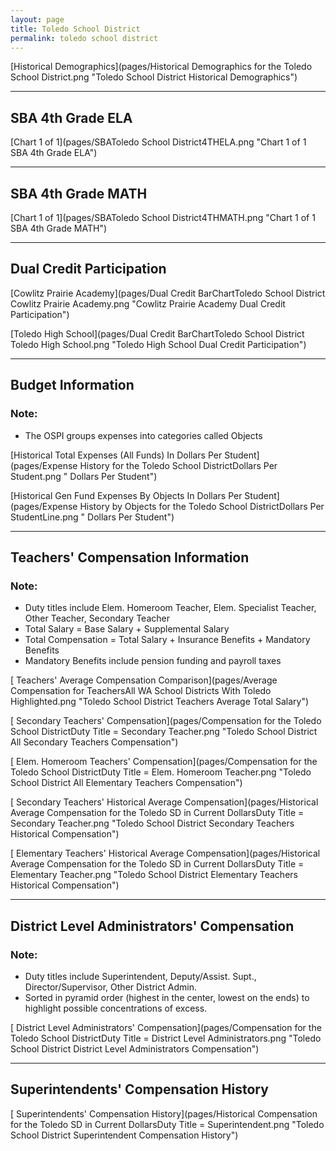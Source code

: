 ```yaml
---
layout: page
title: Toledo School District
permalink: toledo school district
---
```



[Historical Demographics](pages/Historical Demographics for the Toledo School District.png "Toledo School District Historical Demographics")

___

## SBA 4th Grade ELA

[Chart 1 of 1](pages/SBAToledo School District4THELA.png "Chart 1 of 1 SBA 4th Grade ELA")


___

## SBA 4th Grade MATH

[Chart 1 of 1](pages/SBAToledo School District4THMATH.png "Chart 1 of 1 SBA 4th Grade MATH")


___

## Dual Credit Participation

[Cowlitz Prairie Academy](pages/Dual Credit BarChartToledo School District Cowlitz Prairie Academy.png "Cowlitz Prairie Academy Dual Credit Participation")

[Toledo High School](pages/Dual Credit BarChartToledo School District Toledo High School.png "Toledo High School Dual Credit Participation")


___

## Budget Information
### Note:
- The OSPI groups expenses into categories called Objects

[Historical Total Expenses (All Funds) In Dollars Per Student](pages/Expense History for the Toledo School DistrictDollars Per Student.png " Dollars Per Student")

[Historical Gen Fund Expenses By Objects In Dollars Per Student](pages/Expense History by Objects for the Toledo School DistrictDollars Per StudentLine.png " Dollars Per Student")


___

## Teachers' Compensation Information
### Note:
- Duty titles include Elem. Homeroom Teacher, Elem. Specialist Teacher, Other Teacher, Secondary Teacher
- Total Salary = Base Salary + Supplemental Salary
- Total Compensation = Total Salary + Insurance Benefits + Mandatory Benefits
- Mandatory Benefits include pension funding and payroll taxes

[ Teachers' Average Compensation Comparison](pages/Average Compensation for TeachersAll WA School Districts With Toledo Highlighted.png "Toledo School District Teachers Average Total Salary")

[ Secondary Teachers' Compensation](pages/Compensation for the Toledo School DistrictDuty Title = Secondary Teacher.png "Toledo School District All Secondary Teachers Compensation")

[ Elem. Homeroom Teachers' Compensation](pages/Compensation for the Toledo School DistrictDuty Title = Elem. Homeroom Teacher.png "Toledo School District All Elementary Teachers Compensation")

[ Secondary Teachers' Historical Average Compensation](pages/Historical Average Compensation for the Toledo SD in Current DollarsDuty Title = Secondary Teacher.png "Toledo School District Secondary Teachers Historical Compensation")

[ Elementary Teachers' Historical Average Compensation](pages/Historical Average Compensation for the Toledo SD in Current DollarsDuty Title = Elementary Teacher.png "Toledo School District Elementary Teachers Historical Compensation")


___

## District Level Administrators' Compensation

### Note:
- Duty titles include Superintendent, Deputy/Assist. Supt., Director/Supervisor, Other District Admin.
- Sorted in pyramid order (highest in the center, lowest on the ends) to highlight possible concentrations of excess.

[ District Level Administrators' Compensation](pages/Compensation for the Toledo School DistrictDuty Title = District Level Administrators.png "Toledo School District District Level Administrators Compensation")


___

## Superintendents' Compensation History

[ Superintendents' Compensation History](pages/Historical Compensation for the Toledo SD in Current DollarsDuty Title = Superintendent.png "Toledo School District Superintendent Compensation History")

